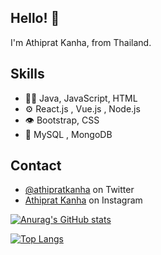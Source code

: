 ## Hello! 👋
I'm Athiprat Kanha, from Thailand.

## Skills
- 👨‍💻 Java, JavaScript, HTML
- ⚙️ React.js , Vue.js , Node.js
- 👁️ Bootstrap, CSS
- 💽 MySQL , MongoDB

## Contact
- [@athipratkanha](https://twitter.com/martonlederer) on Twitter
- [Athiprat Kanha](https://twitter.com/instagram) on Instagram

[![Anurag's GitHub stats](https://github-readme-stats.vercel.app/api?username=AthipratKanha)](https://github.com/AthipratKanha/github-readme-stats)

[![Top Langs](https://github-readme-stats.vercel.app/api/top-langs/?username=AthipratKanha&layout=compact)](https://github.com/AthipratKanha/github-readme-stats) 

<!--
**AthipratKanha/AthipratKanha** is a ✨ _special_ ✨ repository because its `README.md` (this file) appears on your GitHub profile.

Here are some ideas to get you started:

- 🔭 I’m currently working on ...
- 🌱 I’m currently learning ...
- 👯 I’m looking to collaborate on ...
- 🤔 I’m looking for help with ...
- 💬 Ask me about ...
- 📫 How to reach me: ...
- 😄 Pronouns: ...
- ⚡ Fun fact: ...
-->
